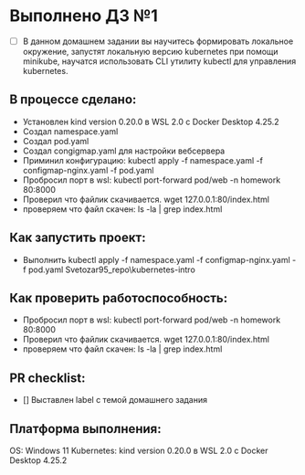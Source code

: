 # Выполнено ДЗ №1

 - [ ] В данном домашнем задании вы научитесь формировать локальное окружение, запустят локальную версию kubernetes при помощи minikube, научатся использовать CLI утилиту kubectl для управления kubernetes.

## В процессе сделано:
 - Установлен kind version 0.20.0 в WSL 2.0 с Docker Desktop 4.25.2
 - Создал namespace.yaml
 - Создал pod.yaml
 - Создал congigmap.yaml для настройки вебсервера
 - Приминил конфигурацию: kubectl apply -f namespace.yaml  -f configmap-nginx.yaml  -f pod.yaml
 - Пробросил порт в wsl: kubectl port-forward pod/web -n homework  80:8000
 - Проверил что файлик скачивается. wget   127.0.0.1:80/index.html
 - проверяем что файл скачен: ls -la | grep index.html

## Как запустить проект:
 - Выполнить kubectl apply -f namespace.yaml  -f configmap-nginx.yaml  -f pod.yaml  Svetozar95_repo\kubernetes-intro

## Как проверить работоспособность:
 - Пробросил порт в wsl: kubectl port-forward pod/web -n homework  80:8000
 - Проверил что файлик скачивается. wget   127.0.0.1:80/index.html
 - проверяем что файл скачен: ls -la | grep index.html

## PR checklist:
 - [] Выставлен label с темой домашнего задания


## Платформа выполнения:
OS: Windows 11
Kubernetes: kind version 0.20.0 в WSL 2.0 с Docker Desktop 4.25.2